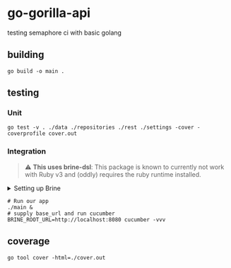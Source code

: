 # go-gorilla-api
testing semaphore ci with basic golang

## building

```
go build -o main .
```

## testing

### Unit

```
go test -v . ./data ./repositories ./rest ./settings -cover -coverprofile cover.out
```

### Integration

> :warning: **This uses brine-dsl**: This package is known to currently not work with Ruby v3 and (oddly) requires the ruby runtime installed.

<details>
<summary>Setting up Brine</summary>

- install [Ruby Version Manager](https://rvm.io/)
- install Ruby runtime `2.7.6` (this is just the latest 2.x as 3.x is known broken)
- (from within this folder) using cli `bundle install`

</details>

```
# Run our app
./main &
# supply base_url and run cucumber
BRINE_ROOT_URL=http://localhost:8080 cucumber -vvv
```

## coverage

```
go tool cover -html=./cover.out
```
